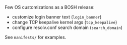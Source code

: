 Few OS customizations as a BOSH release:

- customize login banner text (`login_banner`)
- change TCP keepalive kernel args (`tcp_keepalive`)
- configure resolv.conf search domain (`search_domain`)

See `manifests/` for examples.
